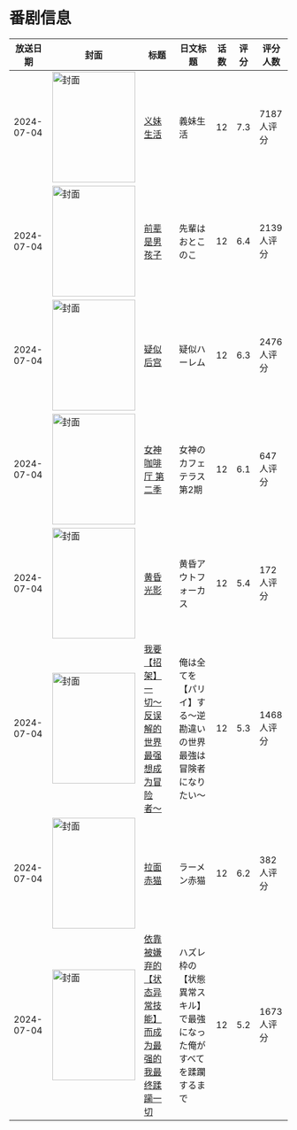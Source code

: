# 番剧信息

|放送日期|封面|标题|日文标题|话数|评分|评分人数|
|---|---|---|---|---|---|---|
|2024-07-04|<img src="//lain.bgm.tv/pic/cover/c/40/01/393037_I7mvN.jpg" alt="封面" style="width:150px;height:200px;object-fit:cover;">|[义妹生活](https://bangumi.tv/subject/393037)|義妹生活|12|7.3|7187人评分|
|2024-07-04|<img src="//lain.bgm.tv/pic/cover/c/53/76/425988_RH9UK.jpg" alt="封面" style="width:150px;height:200px;object-fit:cover;">|[前辈是男孩子](https://bangumi.tv/subject/425988)|先輩はおとこのこ|12|6.4|2139人评分|
|2024-07-04|<img src="//lain.bgm.tv/pic/cover/c/0c/fd/428823_vuwNR.jpg" alt="封面" style="width:150px;height:200px;object-fit:cover;">|[疑似后宫](https://bangumi.tv/subject/428823)|疑似ハーレム|12|6.3|2476人评分|
|2024-07-04|<img src="//lain.bgm.tv/pic/cover/c/19/d2/442673_23MtT.jpg" alt="封面" style="width:150px;height:200px;object-fit:cover;">|[女神咖啡厅 第二季](https://bangumi.tv/subject/442673)|女神のカフェテラス 第2期|12|6.1|647人评分|
|2024-07-04|<img src="//lain.bgm.tv/pic/cover/c/75/82/443931_E6OC7.jpg" alt="封面" style="width:150px;height:200px;object-fit:cover;">|[黄昏光影](https://bangumi.tv/subject/443931)|黄昏アウトフォーカス|12|5.4|172人评分|
|2024-07-04|<img src="//lain.bgm.tv/pic/cover/c/c7/57/463389_PGZ0p.jpg" alt="封面" style="width:150px;height:200px;object-fit:cover;">|[我要【招架】一切〜反误解的世界最强想成为冒险者〜](https://bangumi.tv/subject/463389)|俺は全てを【パリイ】する〜逆勘違いの世界最強は冒険者になりたい〜|12|5.3|1468人评分|
|2024-07-04|<img src="//lain.bgm.tv/pic/cover/c/60/b2/467243_hB6fN.jpg" alt="封面" style="width:150px;height:200px;object-fit:cover;">|[拉面赤猫](https://bangumi.tv/subject/467243)|ラーメン赤猫|12|6.2|382人评分|
|2024-07-04|<img src="//lain.bgm.tv/pic/cover/c/ac/c5/476418_50C5z.jpg" alt="封面" style="width:150px;height:200px;object-fit:cover;">|[依靠被嫌弃的【状态异常技能】而成为最强的我最终蹂躏一切](https://bangumi.tv/subject/476418)|ハズレ枠の【状態異常スキル】で最強になった俺がすべてを蹂躙するまで|12|5.2|1673人评分|

